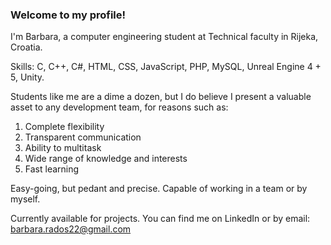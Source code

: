 ### Welcome to my profile!

I'm Barbara, a computer engineering student at Technical faculty in Rijeka, Croatia.

Skills: C, C++, C#, HTML, CSS, JavaScript, PHP, MySQL, Unreal Engine 4 + 5, Unity.

Students like me are a dime a dozen, but I do believe I present a valuable asset to any development team, for reasons such as:

1. Complete flexibility
2. Transparent communication
3. Ability to multitask
4. Wide range of knowledge and interests
5. Fast learning

Easy-going, but pedant and precise. Capable of working in a team or by myself.

Currently available for projects. You can find me on LinkedIn or by email: barbara.rados22@gmail.com
